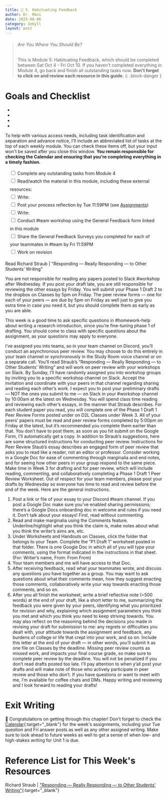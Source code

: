 ```yaml
---
title: 💯 5. Habituating Feedback
author: Dr. Mani
date: 2025-08-06
category: Jekyll
layout: post
---
```


> ###### Are You Where You Should Be?
> This is Module 5: Habituating Feedback, which should be completed between Sat Oct 4 - Fri Oct 10. If you haven't completed everything in Module 4, go back and finish all outstanding tasks now. **Don't forget to click on and review each resource in this guide.**
{: .block-danger }

# Goals and Checklist

- 
- 
- 
- 

To help with various access needs, including task identification and separation and advance notice, I'll include an abbreviated list of tasks at the top of each weekly module. You can check these items off, but your input won't be saved after you close this window. **You remain responsible for checking the Calendar and ensuring that you're completing everything in a timely fashion.**

<div style="margin:15px; line-height:1.8em;">
<div>
    <input type="checkbox" name="uchk">
    <label for="chk">Complete any outstanding tasks from Module 4</label>
</div>
<div>
  <input type="checkbox" name="uchk">
  <label for="uchk">Read/watch the material in this module, including these external resources: </label>
</div>
<div>
  <input type="checkbox" name="uchk">
  <label for="uchk">Write: </label>
</div>
<div>
  <input type="checkbox" name="uchk">
  <label for="uchk">Post your process reflection by Tue 11:59PM (see <a href="https://visforvali.github.io/eng201-oer/pages/assignments/">Assignments</a>)</label>
</div>
<div>
  <input type="checkbox" name="uchk">
  <label for="uchk">Write: </label>
</div>
<div>
  <input type="checkbox" name="uchk">
  <label for="uchk">Conduct #team workshop using the General Feedback form linked in this module</label>
</div>
<div>
  <input type="checkbox" name="uchk">
  <label for="uchk">Share the General Feedback Surveys you completed for each of your teammates in #team by Fri 11:59PM</label>
</div>
<div>
  <input type="checkbox" name="uchk">
  <label for="uchk">Work on revision</label>
</div>
</div>


Read Richard Straub | "Responding &mdash; Really Responding &mdash; to Other Students’ Writing"


You are not responsible for reading any papers posted to Slack #workshop after Wednesday. If you post your draft late, you are still responsible for reviewing the other essays by Friday. You will submit your Phase 1 Draft 2 to the dropbox on Classes by 5pm on Friday. The peer review forms — one for each of your peers — are due by 5pm on Friday as well just to give you extra time in case you need it, but you should complete them as early as you are able.



This week is a good time to ask specific questions in #homework-help about writing a research introduction, since you’re fine-tuning phase 1 of drafting. You should come to class with specific questions about the assignment, as your questions may apply to everyone.

I’ve assigned you into teams, so in your team channel on Discord, you’ll conduct an asynchronous peer review. You may choose to do this entirely in your team channel or synchronously in the Study Room voice channel or on a separate call.
You’ll read Straub’s “Responding — Really Responding — to Other Students’ Writing” and will work on peer review with your workshops on Slack. By Sunday, I’ll have randomly assigned you into workshop groups by inviting you to a specific workshop channel on Slack. Accept the invitation and coordinate with your peers in that channel regarding sharing and reading each other’s work.
I expect you to post your preliminary drafts — NOT the ones you submit to me — on Slack in your #workshop channel by 10:00am at the latest on Wednesday. You will spend class time reading and reviewing each other’s essays, in the manner that Straub describes. For each student paper you read, you will complete one of the Phase 1 Draft 1 Peer Review Forms posted under on D2L Classes under Week 3. All of your peers’ papers must be read and peer review forms completed by 5:00pm on Friday at the latest, but it’s recommended you complete them earlier than that. You don’t have to post them; as soon as you hit submit on the Google Form, I’ll automatically get a copy.
In addition to Straub’s suggestions, here are some structured instructions for conducting peer review.
Instructions for Peer Review
Staub’s essay describes an engaged form of peer review that asks you to read like a reader, not an editor or professor. Consider working in a Google Doc for ease of commenting through marginalia and end notes, and for seeing how other peers in your group respond to the same piece.
Make time in Week 3 for drafting and for peer review, which will include reading, commenting, and collaboratively completing a Phase 1 Draft 1 Peer Review Worksheet.
Out of respect for your team members, please post your drafts by Wednesday so everyone has time to read and review before the end of the week.
Here are the general instructions.
1.	Post a link or file of your essay to your Discord #team channel. If you post a Google Doc make sure you’ve enabled sharing permissions; there’s a Google Docs onboarding doc in welcome and rules if you need it. Don’t talk about your essays! First, read without commenting.
2.	Read and make marginalia using the Comments feature. Underline/highlight what you think the claim is, make notes about what you think the writer’s aims are, etc.
3.	Under Worksheets and Handouts on Classes, click the folder that belongs to your Team. Complete the “P1 Draft 1” worksheet posted in that folder. There is one Google Doc in which all of you will type your comments, using the format indicated in the instructions in that sheet. (For: Writer’s name, From: From From)
4.	Your team members and me will have access to that Doc.
5.	After receiving feedback, read what your teammates wrote, and discuss any questions you have together as a group. You may want to ask questions about what their comments mean, how they suggest enacting those comments, collaboratively write your way towards enacting those comments, and so on.
6.	After you all finish the worksheet, write a brief reflective note (~500 words) at the end of your draft, like a short letter to me, summarizing the feedback you were given by your peers, identifying what you prioritized for revision and why, explaining which assignment parameters you think you met and which you think you need to keep striving towards. You may also reflect on the reasoning behind the decisions you made in revising your draft for submission to me: any regrets or difficulties you dealt with, your attitude towards the assignment and feedback, any burdens of college or life that crept into your work, and so on. Include this letter at the end of your draft — in other words, you’ll submit it as one file on Classes by the deadline.
Missing peer review counts as missed work, and impacts your final course grade, so make sure to complete peer review by the deadline. You will not be penalized if you don’t read drafts posted too late. I’ll pay attention to when y’all post your drafts and will make note of those who actively participate in peer review and those who don’t.
If you have questions or want to meet with me, I’m available for coffee chats and DMs.
Happy writing and reviewing and I look forward to reading your drafts!



# Exit Writing

🥳 Congratulations on getting through this chapter! Don't forget to check the [Calendar](https://visforvali.github.io/eng201-oer/){:target="_blank"} for the week's assignments, including your Tue question and Fri answer posts as well as any other assigned writing. Make sure to look ahead to future weeks as well to get a sense of when low- and high-stakes writing for Unit 1 is due.

# Reference List for This Week's Resources

Richard Straub | ["Responding &mdash; Really Responding &mdash; to Other Students' Writing"](/assets/pdfs/straub_responding_to_student_writing.pdf){:target="_blank"}
